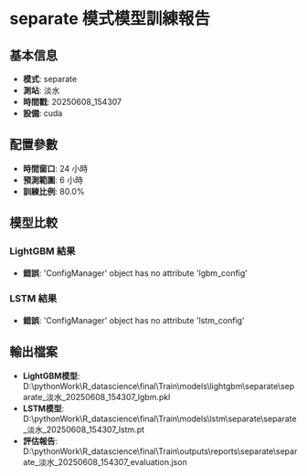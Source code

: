 
# separate 模式模型訓練報告

## 基本信息
- **模式**: separate
- **測站**: 淡水
- **時間戳**: 20250608_154307
- **設備**: cuda

## 配置參數
- **時間窗口**: 24 小時
- **預測範圍**: 6 小時
- **訓練比例**: 80.0%

## 模型比較

### LightGBM 結果

- **錯誤**: 'ConfigManager' object has no attribute 'lgbm_config'

### LSTM 結果

- **錯誤**: 'ConfigManager' object has no attribute 'lstm_config'


## 輸出檔案
- **LightGBM模型**: D:\pythonWork\R_datascience\final\Train\models\lightgbm\separate\separate_淡水_20250608_154307_lgbm.pkl
- **LSTM模型**: D:\pythonWork\R_datascience\final\Train\models\lstm\separate\separate_淡水_20250608_154307_lstm.pt
- **評估報告**: D:\pythonWork\R_datascience\final\Train\outputs\reports\separate\separate_淡水_20250608_154307_evaluation.json
